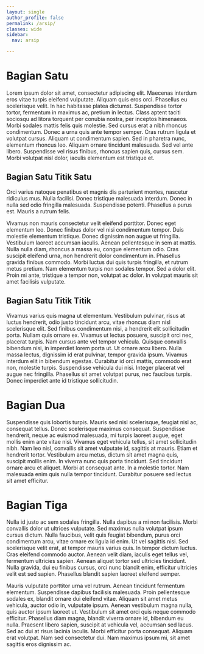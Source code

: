 ```yaml
---
layout: single
author_profile: false
permalink: /arsip/
classes: wide
sidebar:
  nav: arsip

---
```


# Bagian Satu
Lorem ipsum dolor sit amet, consectetur adipiscing elit. Maecenas interdum eros vitae turpis eleifend vulputate. Aliquam quis eros orci. Phasellus eu scelerisque velit. In hac habitasse platea dictumst. Suspendisse tortor tortor, fermentum in maximus ac, pretium in lectus. Class aptent taciti sociosqu ad litora torquent per conubia nostra, per inceptos himenaeos. Morbi sodales mattis felis quis molestie. Sed cursus erat a nibh rhoncus condimentum. Donec a urna quis ante tempor semper. Cras rutrum ligula et volutpat cursus. Aliquam ut condimentum sapien. Sed in pharetra nunc, elementum rhoncus leo. Aliquam ornare tincidunt malesuada. Sed vel ante libero. Suspendisse vel risus finibus, rhoncus sapien quis, cursus sem. Morbi volutpat nisl dolor, iaculis elementum est tristique et.

## Bagian Satu Titik Satu
Orci varius natoque penatibus et magnis dis parturient montes, nascetur ridiculus mus. Nulla facilisi. Donec tristique malesuada interdum. Donec in nulla sed odio fringilla malesuada. Suspendisse potenti. Phasellus a purus est. Mauris a rutrum felis.

Vivamus non mauris consectetur velit eleifend porttitor. Donec eget elementum leo. Donec finibus dolor vel nisi condimentum tempor. Duis molestie elementum tristique. Donec dignissim non augue ut fringilla. Vestibulum laoreet accumsan iaculis. Aenean pellentesque in sem at mattis. Nulla nulla diam, rhoncus a massa eu, congue elementum odio. Cras suscipit eleifend urna, non hendrerit dolor condimentum in. Phasellus gravida finibus commodo. Morbi luctus dui quis turpis fringilla, et rutrum metus pretium. Nam elementum turpis non sodales tempor. Sed a dolor elit. Proin mi ante, tristique a tempor non, volutpat ac dolor. In volutpat mauris sit amet facilisis vulputate.

## Bagian Satu Titik Titik
Vivamus varius quis magna ut elementum. Vestibulum pulvinar, risus at luctus hendrerit, odio justo tincidunt arcu, vitae rhoncus diam nisl scelerisque elit. Sed finibus condimentum nisi, a hendrerit elit sollicitudin porta. Nullam quis ornare ex. Vivamus ut lectus posuere, suscipit orci nec, placerat turpis. Nam cursus ante vel tempor vehicula. Quisque convallis bibendum nisi, in imperdiet lorem porta ut. Ut ornare arcu libero. Nulla massa lectus, dignissim id erat pulvinar, tempor gravida ipsum. Vivamus interdum elit in bibendum egestas. Curabitur id orci mattis, commodo erat non, molestie turpis. Suspendisse vehicula dui nisi. Integer placerat vel augue nec fringilla. Phasellus sit amet volutpat purus, nec faucibus turpis. Donec imperdiet ante id tristique sollicitudin.

# Bagian Dua
Suspendisse quis lobortis turpis. Mauris sed nisl scelerisque, feugiat nisl ac, consequat tellus. Donec scelerisque maximus consequat. Suspendisse hendrerit, neque ac euismod malesuada, mi turpis laoreet augue, eget mollis enim ante vitae nisi. Vivamus eget vehicula tellus, sit amet sollicitudin nibh. Nam leo nisl, convallis sit amet vulputate id, sagittis at mauris. Etiam et hendrerit tortor. Vestibulum arcu metus, dictum sit amet magna quis, suscipit mollis enim. In viverra nunc quis porta tincidunt. Sed tincidunt ornare arcu et aliquet. Morbi at consequat ante. In a molestie tortor. Nam malesuada enim quis nulla tempor tincidunt. Curabitur posuere sed lectus sit amet efficitur.

# Bagian Tiga
Nulla id justo ac sem sodales fringilla. Nulla dapibus a mi non facilisis. Morbi convallis dolor ut ultrices vulputate. Sed maximus nulla volutpat ipsum cursus dictum. Nulla faucibus, velit quis feugiat bibendum, purus orci condimentum arcu, vitae ornare ex ligula id enim. Ut vel sagittis nisi. Sed scelerisque velit erat, at tempor mauris varius quis. In tempor dictum luctus. Cras eleifend commodo auctor. Aenean velit diam, iaculis eget tellus vel, fermentum ultricies sapien. Aenean aliquet tortor sed ultricies tincidunt. Nulla gravida, dui eu finibus cursus, orci nunc blandit enim, efficitur ultricies velit est sed sapien. Phasellus blandit sapien laoreet eleifend semper.

Mauris vulputate porttitor urna vel rutrum. Aenean tincidunt fermentum elementum. Suspendisse dapibus facilisis malesuada. Proin pellentesque sodales ex, blandit ornare dui eleifend vitae. Aliquam sit amet metus vehicula, auctor odio in, vulputate ipsum. Aenean vestibulum magna nulla, quis auctor ipsum laoreet ut. Vestibulum sit amet orci quis neque commodo efficitur. Phasellus diam magna, blandit viverra ornare id, bibendum eu nulla. Praesent libero sapien, suscipit at vehicula vel, accumsan sed lacus. Sed ac dui at risus lacinia iaculis. Morbi efficitur porta consequat. Aliquam erat volutpat. Nam sed consectetur dui. Nam maximus ipsum mi, sit amet sagittis eros dignissim ac. 
